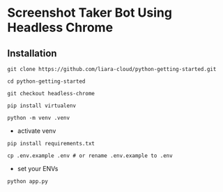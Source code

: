 # Screenshot Taker Bot Using Headless Chrome
## Installation
```
git clone https://github.com/liara-cloud/python-getting-started.git
```
```
cd python-getting-started
```
```
git checkout headless-chrome
```
```
pip install virtualenv
```
```
python -m venv .venv
```
- activate venv 
```
pip install requirements.txt
```
```
cp .env.example .env # or rename .env.example to .env
```
- set your ENVs
```
python app.py
```

